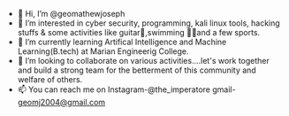 - 👋 Hi, I’m @geomathewjoseph
- 👀 I’m interested in cyber security, programming, kali linux tools, hacking stuffs & some activities like guitar🎸,swimming 🏊‍♀️and a few sports.
- 🌱 I’m currently learning Artifical Intelligence and Machine Learning(B.tech) at Marian Engineerig College.
- 💞️ I’m looking to collaborate on various activities....let's work together and build a strong team for the betterment of this community and welfare of others.
- 📫 You can reach me on Instagram-@the_imperatore gmail- geomj2004@gmail.com

<!---
geomathewjoseph/geomathewjoseph is a ✨ special ✨ repository because its `README.md` (this file) appears on your GitHub profile.
You can click the Preview link to take a look at your changes.
--->
